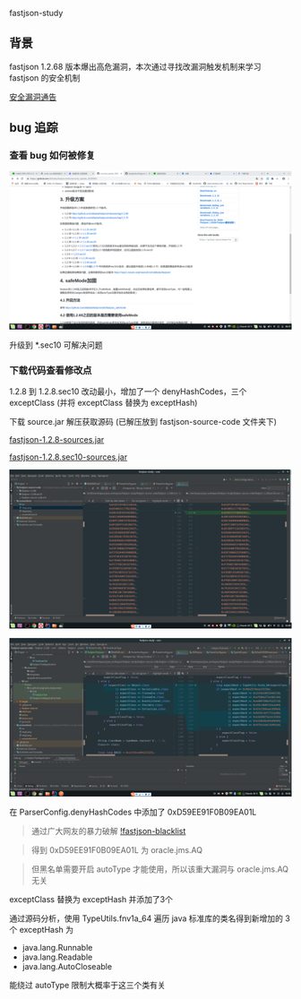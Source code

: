 fastjson-study

## 背景

fastjson 1.2.68 版本爆出高危漏洞，本次通过寻找改漏洞触发机制来学习 fastjson 的安全机制

[安全漏洞通告](https://github.com/alibaba/fastjson/wiki/security_update_20200601)

## bug 追踪

### 查看 bug 如何被修复

![img.png](./screenshots/img1.png)

升级到 *.sec10 可解决问题

### 下载代码查看修改点

1.2.8 到 1.2.8.sec10 改动最小，增加了一个 denyHashCodes，三个 exceptClass (并将 exceptClass 替换为 exceptHash)

下载 source.jar 解压获取源码 (已解压放到 fastjson-source-code 文件夹下)

[fastjson-1.2.8-sources.jar](https://repo1.maven.org/maven2/com/alibaba/fastjson/1.2.8/fastjson-1.2.8-sources.jar)

[fastjson-1.2.8.sec10-sources.jar](https://repo1.maven.org/maven2/com/alibaba/fastjson/1.2.8.sec10/fastjson-1.2.8.sec10-sources.jar)

![img.png](./screenshots/img2.png)

![img.png](./screenshots/img3.png)

在 ParserConfig.denyHashCodes 中添加了 0xD59EE91F0B09EA01L

> 通过广大网友的暴力破解 [!fastjson-blacklist](https://github.com/LeadroyaL/fastjson-blacklist)

> 得到 0xD59EE91F0B09EA01L 为 oracle.jms.AQ

> 但黑名单需要开启 autoType 才能使用，所以该重大漏洞与 oracle.jms.AQ 无关

exceptClass 替换为 exceptHash 并添加了3个

通过源码分析，使用 TypeUtils.fnv1a_64 遍历 java 标准库的类名得到新增加的 3个 exceptHash 为

- java.lang.Runnable
- java.lang.Readable
- java.lang.AutoCloseable

能绕过 autoType 限制大概率于这三个类有关

